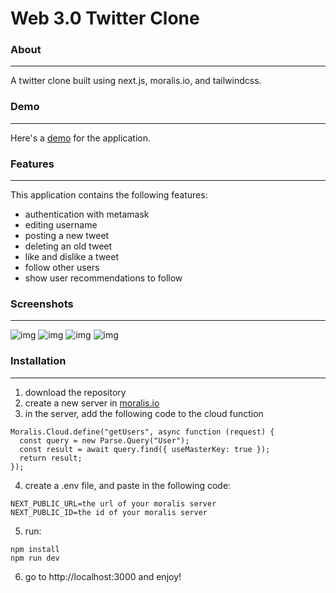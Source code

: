# Web 3.0 Twitter Clone

### About
---
A twitter clone built using next.js, moralis.io, and tailwindcss.

### Demo
---
Here's a [demo](https://web3-0-twitter-clone.vercel.app/) for the application.

### Features
---
This application contains the following features:
- authentication with metamask
- editing username
- posting a new tweet
- deleting an old tweet
- like and dislike a tweet
- follow other users
- show user recommendations to follow

### Screenshots
---
![img](https://i.imgur.com/HNGSv8D.png)
![img](https://i.imgur.com/acoGYoI.png)
![img](https://i.imgur.com/hTpjeN0.png)
![img](https://i.imgur.com/6ZsYKni.png)

### Installation
---
1. download the repository
2. create a new server in [moralis.io](https://moralis.io/)
3. in the server, add the following code to the cloud function
```
Moralis.Cloud.define("getUsers", async function (request) {
  const query = new Parse.Query("User");
  const result = await query.find({ useMasterKey: true });
  return result;
});
```
4. create a .env file, and paste in the following code:
```
NEXT_PUBLIC_URL=the url of your moralis server
NEXT_PUBLIC_ID=the id of your moralis server
```
5. run:
```
npm install
npm run dev
```
6. go to http://localhost:3000 and enjoy!
